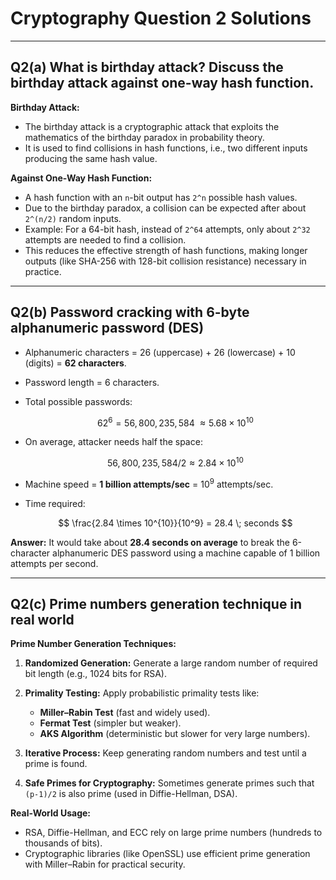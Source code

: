 # Cryptography Question 2 Solutions

---

## Q2(a) What is birthday attack? Discuss the birthday attack against one-way hash function.

**Birthday Attack:**

* The birthday attack is a cryptographic attack that exploits the mathematics of the birthday paradox in probability theory.
* It is used to find collisions in hash functions, i.e., two different inputs producing the same hash value.

**Against One-Way Hash Function:**

* A hash function with an `n`-bit output has `2^n` possible hash values.
* Due to the birthday paradox, a collision can be expected after about `2^(n/2)` random inputs.
* Example: For a 64-bit hash, instead of `2^64` attempts, only about `2^32` attempts are needed to find a collision.
* This reduces the effective strength of hash functions, making longer outputs (like SHA-256 with 128-bit collision resistance) necessary in practice.

---

## Q2(b) Password cracking with 6-byte alphanumeric password (DES)

* Alphanumeric characters = 26 (uppercase) + 26 (lowercase) + 10 (digits) = **62 characters**.

* Password length = 6 characters.

* Total possible passwords:

  $$
  62^6 = 56,800,235,584 \; \approx 5.68 \times 10^{10}
  $$

* On average, attacker needs half the space:

  $$
  56,800,235,584 / 2 \approx 2.84 \times 10^{10}
  $$

* Machine speed = **1 billion attempts/sec** = $10^9$ attempts/sec.

* Time required:

  $$
  \frac{2.84 \times 10^{10}}{10^9} = 28.4 \; seconds
  $$

**Answer:** It would take about **28.4 seconds on average** to break the 6-character alphanumeric DES password using a machine capable of 1 billion attempts per second.

---

## Q2(c) Prime numbers generation technique in real world

**Prime Number Generation Techniques:**

1. **Randomized Generation:** Generate a large random number of required bit length (e.g., 1024 bits for RSA).
2. **Primality Testing:** Apply probabilistic primality tests like:

   * **Miller–Rabin Test** (fast and widely used).
   * **Fermat Test** (simpler but weaker).
   * **AKS Algorithm** (deterministic but slower for very large numbers).
3. **Iterative Process:** Keep generating random numbers and test until a prime is found.
4. **Safe Primes for Cryptography:** Sometimes generate primes such that `(p-1)/2` is also prime (used in Diffie-Hellman, DSA).

**Real-World Usage:**

* RSA, Diffie-Hellman, and ECC rely on large prime numbers (hundreds to thousands of bits).
* Cryptographic libraries (like OpenSSL) use efficient prime generation with Miller–Rabin for practical security.
